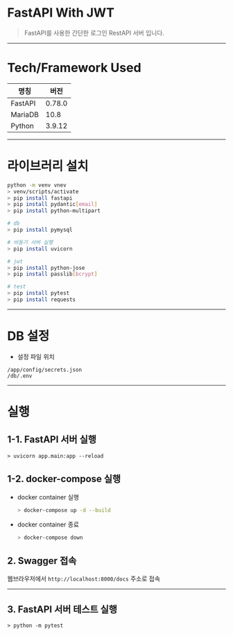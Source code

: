 # FastAPI With JWT

> FastAPI를 사용한 간단한 로그인 RestAPI 서버 입니다.


---

# Tech/Framework Used

|명칭       |버전   |
|---        |---    |
|FastAPI    |0.78.0 |
|MariaDB    |10.8   |
|Python	    |3.9.12 |


---

# 라이브러리 설치

```bash
python -m venv vnev
> venv/scripts/activate
> pip install fastapi
> pip install pydantic[email]
> pip install python-multipart

# db
> pip install pymysql

# 비동기 서버 실행
> pip install uvicorn

# jwt
> pip install python-jose
> pip install passlib[bcrypt]

# test
> pip install pytest
> pip install requests
```


---

# DB 설정

- 설정 파일 위치
```
/app/config/secrets.json
/db/.env
```


---

# 실행

## 1-1. FastAPI 서버 실행

```
> uvicorn app.main:app --reload
```

## 1-2. docker-compose 실행

- docker container 실행
    ```bash
    > docker-compose up -d --build
    ```
- docker container 종료
    ```bash
    > docker-compose down
    ```

## 2. Swagger 접속

웹브라우저에서 `http://localhost:8000/docs` 주소로 접속


---

## 3. FastAPI 서버 테스트 실행

```
> python -m pytest
```